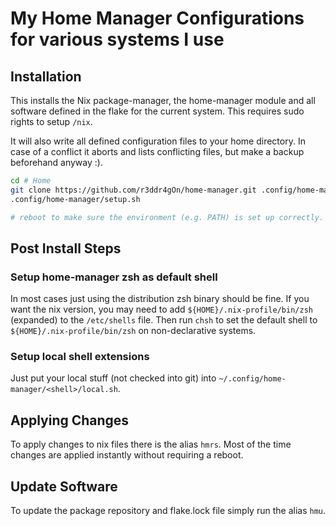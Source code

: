 # My Home Manager Configurations for various systems I use

## Installation

This installs the Nix package-manager, the home-manager module and all software defined in the flake for the current system.
This requires sudo rights to setup `/nix`.

It will also write all defined configuration files to your home directory.
In case of a conflict it aborts and lists conflicting files, but make a backup beforehand anyway :).

```sh
cd # Home
git clone https://github.com/r3ddr4gOn/home-manager.git .config/home-manager
.config/home-manager/setup.sh

# reboot to make sure the environment (e.g. PATH) is set up correctly.
```

## Post Install Steps

### Setup home-manager zsh as default shell

In most cases just using the distribution zsh binary should be fine.
If you want the nix version, you may need to add `${HOME}/.nix-profile/bin/zsh` (expanded) to the `/etc/shells` file.
Then run `chsh` to set the default shell to `${HOME}/.nix-profile/bin/zsh` on non-declarative systems.

### Setup local shell extensions

Just put your local stuff (not checked into git) into `~/.config/home-manager/<shell>/local.sh`.


## Applying Changes

To apply changes to nix files there is the alias `hmrs`.
Most of the time changes are applied instantly without requiring a reboot.

## Update Software

To update the package repository and flake.lock file simply run the alias `hmu`.
